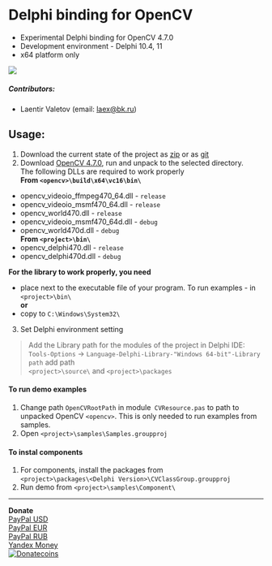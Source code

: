 # Delphi binding for OpenCV
* Experimental Delphi binding for OpenCV 4.7.0
* Development environment - Delphi 10.4, 11
* x64 platform only

![](https://tokei.rs/b1/github/Laex/Delphi-OpenCV-Class)
##### Contributors:
+ Laentir Valetov (email: laex@bk.ru)
## Usage:
1. Download the current state of the project as [zip][1] or as [git][2]
2. Download [OpenCV 4.7.0][3], run and unpack to the selected directory.<br>
The following DLLs are required to work properly<br>
__From `<opencv>\build\x64\vc16\bin\`__
* opencv_videoio_ffmpeg470_64.dll - `release`<br>
* opencv_videoio_msmf470_64.dll   - `release`<br>
* opencv_world470.dll             - `release`<br>
* opencv_videoio_msmf470_64d.dll  - `debug`<br>
* opencv_world470d.dll            - `debug`<br>
**From `<project>\bin\`**
* opencv_delphi470.dll - `release`<br>
* opencv_delphi470d.dll - `debug`<br>
                                                                                       
__For the library to work properly, you need__
- place next to the executable file of your program. To run examples - in `<project>\bin\`<br>
**or**
- copy to `C:\Windows\System32\`

3. Set Delphi environment setting
> Add the Library path for the modules of the project in Delphi IDE:<br>
`Tools-Options` -> `Language-Delphi-Library-"Windows 64-bit"-Library path` add path<br>`<project>\source\` and `<project>\packages`
#### To run demo examples ####
1. Change path `OpenCVRootPath` in module` CVResource.pas` to path to unpacked OpenCV `<opencv>`. This is only needed to run examples from samples.
2. Open `<project>\samples\Samples.groupproj`
#### To instal components ####
1. For components, install the packages from<br>
`<project>\packages\<Delphi Version>\CVClassGroup.groupproj`
2. Run demo from `<project>\samples\Component\`
---------------------------
**Donate**<br>
[PayPal USD](https://www.paypal.com/cgi-bin/webscr?cmd=_s-xclick&hosted_button_id=5Z5JQ7C9JCJQN)<br>
[PayPal EUR](https://www.paypal.com/cgi-bin/webscr?cmd=_s-xclick&hosted_button_id=WQYST8J8PR4K2)<br>
[PayPal RUB](https://www.paypal.com/cgi-bin/webscr?cmd=_s-xclick&hosted_button_id=XN8D6TJMSXPFL)<br>
[Yandex Money](https://money.yandex.ru/to/410011600173245)<br>
[![Donatecoins](http://donatecoins.org/btc/3MTXVtRgQnA22EtBxP97Nws6GS8autp38s.svg)](http://donatecoins.org/btc/3MTXVtRgQnA22EtBxP97Nws6GS8autp38s)

[1]: https://github.com/Laex/Delphi-OpenCV-Class/archive/refs/heads/main.zip
[2]: https://github.com/Laex/Delphi-OpenCV-Class.git
[3]: https://github.com/opencv/opencv/releases/download/4.7.0/opencv-4.7.0-windows.exe

